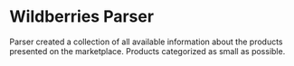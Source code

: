 # Wildberries Parser

Parser created a collection of all available information about the products presented on the marketplace. Products categorized as small as possible.
